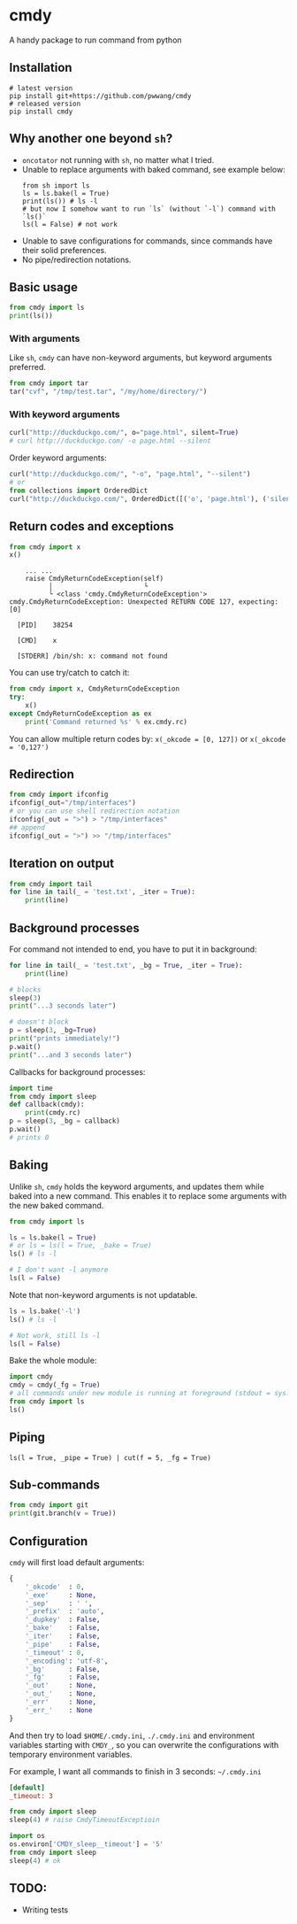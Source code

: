 # cmdy
A handy package to run command from python

## Installation
```shell
# latest version
pip install git+https://github.com/pwwang/cmdy
# released version
pip install cmdy
```

## Why another one beyond `sh`?
- `oncotator` not running with `sh`, no matter what I tried.
- Unable to replace arguments with baked command, see example below:
  ```
  from sh import ls
  ls = ls.bake(l = True)
  print(ls()) # ls -l
  # but now I somehow want to run `ls` (without `-l`) command with `ls()`
  ls(l = False) # not work
  ```
- Unable to save configurations for commands, since commands have their solid preferences. 
- No pipe/redirection notations.

## Basic usage
```python
from cmdy import ls
print(ls())
```
### With arguments
Like `sh`, `cmdy` can have non-keyword arguments, but keyword arguments preferred.
```python
from cmdy import tar
tar("cvf", "/tmp/test.tar", "/my/home/directory/")
```

### With keyword arguments
```python
curl("http://duckduckgo.com/", o="page.html", silent=True)
# curl http://duckduckgo.com/ -o page.html --silent
```
Order keyword arguments:  
```python
curl("http://duckduckgo.com/", "-o", "page.html", "--silent")
# or 
from collections import OrderedDict
curl("http://duckduckgo.com/", OrderedDict([('o', 'page.html'), ('silent', True)]))
```

## Return codes and exceptions
```python
from cmdy import x
x()
```

```shell
    ... ...
    raise CmdyReturnCodeException(self)
          │                       └
          └ <class 'cmdy.CmdyReturnCodeException'>
cmdy.CmdyReturnCodeException: Unexpected RETURN CODE 127, expecting: [0]

  [PID]    38254

  [CMD]    x

  [STDERR] /bin/sh: x: command not found

```
You can use try/catch to catch it:  
```python
from cmdy import x, CmdyReturnCodeException
try:
	x()
except CmdyReturnCodeException as ex
	print('Command returned %s' % ex.cmdy.rc)
```

You can allow multiple return codes by: `x(_okcode = [0, 127])` or `x(_okcode = '0,127')`

## Redirection
```python
from cmdy import ifconfig
ifconfig(_out="/tmp/interfaces")
# or you can use shell redirection notation
ifconfig(_out = ">") > "/tmp/interfaces"
## append
ifconfig(_out = ">") >> "/tmp/interfaces"
```

## Iteration on output
```python 
from cmdy import tail
for line in tail(_ = 'test.txt', _iter = True):
	print(line)
```

## Background processes
For command not intended to end, you have to put it in background:  
```python
for line in tail(_ = 'test.txt', _bg = True, _iter = True):
	print(line)
```

```python
# blocks
sleep(3)
print("...3 seconds later")

# doesn't block
p = sleep(3, _bg=True)
print("prints immediately!")
p.wait()
print("...and 3 seconds later")
```

Callbacks for background processes:  
```python
import time
from cmdy import sleep
def callback(cmdy):
	print(cmdy.rc)
p = sleep(3, _bg = callback)
p.wait()
# prints 0
```

## Baking
Unlike `sh`, `cmdy` holds the keyword arguments, and updates them while baked into a new command. This enables it to replace some arguments with the new baked command.  
```python
from cmdy import ls

ls = ls.bake(l = True)
# or ls = ls(l = True, _bake = True)
ls() # ls -l

# I don't want -l anymore
ls(l = False)
```

Note that non-keyword arguments is not updatable.  
```python
ls = ls.bake('-l')
ls() # ls -l

# Not work, still ls -l
ls(l = False)
```

Bake the whole module:  
```python
import cmdy
cmdy = cmdy(_fg = True)
# all commands under new module is running at foreground (stdout = sys.stdout, stderr = stderr)
from cmdy import ls
ls()
```

## Piping
```
ls(l = True, _pipe = True) | cut(f = 5, _fg = True)
```

## Sub-commands
```python
from cmdy import git
print(git.branch(v = True))
```

## Configuration
`cmdy` will first load default arguments:
```python
{
	'_okcode'  : 0,
	'_exe'     : None,
	'_sep'     : ' ',
	'_prefix'  : 'auto',
	'_dupkey'  : False,
	'_bake'    : False,
	'_iter'    : False,
	'_pipe'    : False,
	'_timeout' : 0,
	'_encoding': 'utf-8',
	'_bg'      : False,
	'_fg'      : False,
	'_out'     : None,
	'_out_'    : None,
	'_err'     : None,
	'_err_'    : None
}
```
And then try to load `$HOME/.cmdy.ini`, `./.cmdy.ini` and environment variables starting with `CMDY_`, so you can overwrite the configurations with temporary environment variables.

For example, I want all commands to finish in 3 seconds:
`~/.cmdy.ini`  
```ini
[default]
_timeout: 3
```
```python
from cmdy import sleep
sleep(4) # raise CmdyTimeoutExceptioin
```
```python
import os
os.environ['CMDY_sleep__timeout'] = '5'
from cmdy import sleep
sleep(4) # ok
```

## TODO:
- Writing tests
